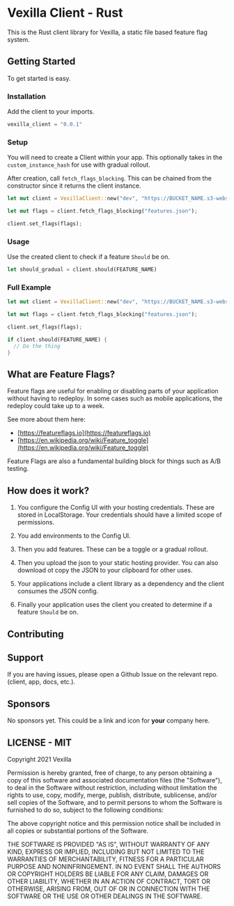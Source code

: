 # Vexilla Client - Rust

This is the Rust client library for Vexilla, a static file based feature flag system.

## Getting Started

To get started is easy.

### Installation

Add the client to your imports.

```rust
vexilla_client = "0.0.1"
```

### Setup

You will need to create a Client within your app. This optionally takes in the `custom_instance_hash` for use with gradual rollout.

After creation, call `fetch_flags_blocking`. This can be chained from the constructor since it returns the client instance.

```rust
let mut client = VexillaClient::new("dev", "https://BUCKET_NAME.s3-website-AWS_REGION.amazonaws.com", user_id);

let mut flags = client.fetch_flags_blocking("features.json");

client.set_flags(flags);
```

### Usage

Use the created client to check if a feature `Should` be on.

```rust
let should_gradual = client.should(FEATURE_NAME)
```

### Full Example

```rust
let mut client = VexillaClient::new("dev", "https://BUCKET_NAME.s3-website-AWS_REGION.amazonaws.com", user_id);

let mut flags = client.fetch_flags_blocking("features.json");

client.set_flags(flags);

if client.should(FEATURE_NAME) {
  // Do the thing
}
```

## What are Feature Flags?

Feature flags are useful for enabling or disabling parts of your application without having to redeploy. In some cases such as mobile applications, the redeploy could take up to a week.

See more about them here:

- [https://featureflags.io](https://featureflags.io)
- [https://en.wikipedia.org/wiki/Feature_toggle](https://en.wikipedia.org/wiki/Feature_toggle)

Feature Flags are also a fundamental building block for things such as A/B testing.

## How does it work?

1. You configure the Config UI with your hosting credentials. These are stored in LocalStorage. Your credentials should have a limited scope of permissions.

2. You add environments to the Config UI.

3. Then you add features. These can be a toggle or a gradual rollout.

4. Then you upload the json to your static hosting provider. You can also download ot copy the JSON to your clipboard for other uses.

5. Your applications include a client library as a dependency and the client consumes the JSON config.

6. Finally your application uses the client you created to determine if a feature `Should` be on.

## Contributing

## Support

If you are having issues, please open a Github Issue on the relevant repo. (client, app, docs, etc.).

## Sponsors

No sponsors yet. This could be a link and icon for **your** company here.

## LICENSE - MIT

Copyright 2021 Vexilla

Permission is hereby granted, free of charge, to any person obtaining a copy of this software and associated documentation files (the "Software"), to deal in the Software without restriction, including without limitation the rights to use, copy, modify, merge, publish, distribute, sublicense, and/or sell copies of the Software, and to permit persons to whom the Software is furnished to do so, subject to the following conditions:

The above copyright notice and this permission notice shall be included in all copies or substantial portions of the Software.

THE SOFTWARE IS PROVIDED "AS IS", WITHOUT WARRANTY OF ANY KIND, EXPRESS OR IMPLIED, INCLUDING BUT NOT LIMITED TO THE WARRANTIES OF MERCHANTABILITY, FITNESS FOR A PARTICULAR PURPOSE AND NONINFRINGEMENT. IN NO EVENT SHALL THE AUTHORS OR COPYRIGHT HOLDERS BE LIABLE FOR ANY CLAIM, DAMAGES OR OTHER LIABILITY, WHETHER IN AN ACTION OF CONTRACT, TORT OR OTHERWISE, ARISING FROM, OUT OF OR IN CONNECTION WITH THE SOFTWARE OR THE USE OR OTHER DEALINGS IN THE SOFTWARE.
